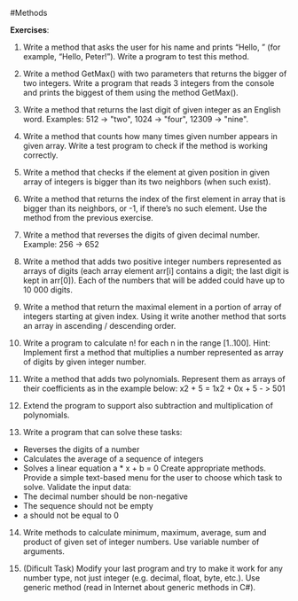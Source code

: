 #Methods

**Exercises**:

01. Write a method that asks the user for his name and prints “Hello, <name>” (for example, “Hello, Peter!”).
Write a program to test this method.

02. Write a method GetMax() with two parameters that returns the bigger of two integers. Write a program that reads 3 integers
from the console and prints the biggest of them using the method GetMax().

03. Write a method that returns the last digit of given integer as an English word. Examples: 512 -> "two", 1024 -> "four", 12309 -> "nine".

04. Write a method that counts how many times given number appears in given array. Write a test program to check if the method is working correctly.

05. Write a method that checks if the element at given position in given array of integers is bigger than its two neighbors (when such exist).

06. Write a method that returns the index of the first element in array that is bigger than its neighbors, or -1, if there’s no such element.
Use the method from the previous exercise.

07. Write a method that reverses the digits of given decimal number. Example: 256 -> 652

08. Write a method that adds two positive integer numbers represented as arrays of digits
(each array element arr[i] contains a digit; the last digit is kept in arr[0]). Each of the numbers that will be added could have up to 10 000 digits.

09. Write a method that return the maximal element in a portion of array of integers starting at given index.
Using it write another method that sorts an array in ascending / descending order.

10. Write a program to calculate n! for each n in the range [1..100]. 
Hint: Implement first a method that multiplies a number represented as array of digits by given integer number. 

11. Write a method that adds two polynomials. Represent them as arrays of their coefficients as in the example below:
x2 + 5 = 1x2 + 0x + 5  - > 501

12. Extend the program to support also subtraction and multiplication of polynomials.

13. Write a program that can solve these tasks:
 - Reverses the digits of a number
 - Calculates the average of a sequence of integers
 - Solves a linear equation a * x + b = 0
Create appropriate methods.
Provide a simple text-based menu for the user to choose which task to solve.
Validate the input data:
 - The decimal number should be non-negative
 - The sequence should not be empty
 - a should not be equal to 0

14. Write methods to calculate minimum, maximum, average, sum and product of given set of integer numbers. Use variable number of arguments.

15. (Dificult Task) Modify your last program and try to make it work for any number type, not just integer (e.g. decimal, float, byte, etc.).
Use generic method (read in Internet about generic methods in C#).
